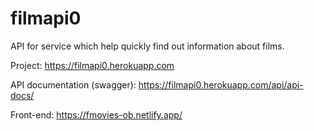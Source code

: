 # filmapi0
API for service which help quickly find out information about films.

Project: https://filmapi0.herokuapp.com

API documentation (swagger): https://filmapi0.herokuapp.com/api/api-docs/

Front-end: https://fmovies-ob.netlify.app/
